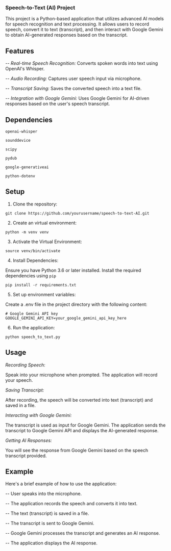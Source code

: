 ### Speech-to-Text (AI) Project
This project is a Python-based application that utilizes advanced AI models for speech recognition and text processing. It allows users to record speech, convert it to text (transcript), and then interact with Google Gemini to obtain AI-generated responses based on the transcript.

## Features
-- *Real-time Speech Recognition:* Converts spoken words into text using OpenAI's Whisper.

-- *Audio Recording:* Captures user speech input via microphone.

-- *Transcript Saving:* Saves the converted speech into a text file.

-- *Integration with Google Gemini:* Uses Google Gemini for AI-driven responses based on the user's speech transcript.


## Dependencies

`openai-whisper`

`sounddevice`

`scipy`

`pydub`

`google-generativeai`

`python-dotenv`

## Setup

1. Clone the repository:

```
git clone https://github.com/yourusername/speech-to-text-AI.git
```

2. Create an virtual environment:

```
python -m venv venv
```

3. Activate the Virtual Environment:

```
source venv/bin/activate
```

4. Install Dependencies:

Ensure you have Python 3.6 or later installed. Install the required dependencies using `pip`

```
pip install -r requirements.txt
```

5. Set up environment variables:

Create a .env file in the project directory with the following content:

```
# Google Gemini API key
GOOGLE_GEMINI_API_KEY=your_google_gemini_api_key_here
```

6. Run the application:

```
python speech_to_text.py
```

## Usage

*Recording Speech:*

Speak into your microphone when prompted. The application will record your speech.

*Saving Transcript:*

After recording, the speech will be converted into text (transcript) and saved in a file.

*Interacting with Google Gemini:*

The transcript is used as input for Google Gemini. The application sends the transcript to Google Gemini API and displays the AI-generated response.

*Getting AI Responses:*

You will see the response from Google Gemini based on the speech transcript provided.

## Example

Here's a brief example of how to use the application:

-- User speaks into the microphone.

-- The application records the speech and converts it into text.

-- The text (transcript) is saved in a file.

-- The transcript is sent to Google Gemini.

-- Google Gemini processes the transcript and generates an AI response.

-- The application displays the AI response.




